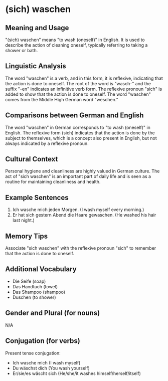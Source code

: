 # (sich) waschen
## Meaning and Usage
"(sich) waschen" means "to wash (oneself)" in English. It is used to describe the action of cleaning oneself, typically referring to taking a shower or bath.

## Linguistic Analysis
The word "waschen" is a verb, and in this form, it is reflexive, indicating that the action is done to oneself. The root of the word is "wasch-" and the suffix "-en" indicates an infinitive verb form. The reflexive pronoun "sich" is added to show that the action is done to oneself. The word "waschen" comes from the Middle High German word "weschen."

## Comparisons between German and English
The word "waschen" in German corresponds to "to wash (oneself)" in English. The reflexive form (sich) indicates that the action is done by the subject to themselves, which is a concept also present in English, but not always indicated by a reflexive pronoun.

## Cultural Context
Personal hygiene and cleanliness are highly valued in German culture. The act of "sich waschen" is an important part of daily life and is seen as a routine for maintaining cleanliness and health.

## Example Sentences
1. Ich wasche mich jeden Morgen. (I wash myself every morning.)
2. Er hat sich gestern Abend die Haare gewaschen. (He washed his hair last night.)

## Memory Tips
Associate "sich waschen" with the reflexive pronoun "sich" to remember that the action is done to oneself.

## Additional Vocabulary
- Die Seife (soap)
- Das Handtuch (towel)
- Das Shampoo (shampoo)
- Duschen (to shower)

## Gender and Plural (for nouns)
N/A

## Conjugation (for verbs)
Present tense conjugation:
- Ich wasche mich (I wash myself)
- Du wäschst dich (You wash yourself)
- Er/sie/es wäscht sich (He/she/it washes himself/herself/itself)